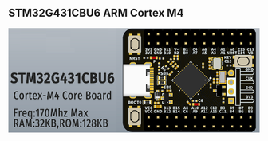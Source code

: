 ## STM32G431CBU6 ARM Cortex M4 

![alt-текст](https://github.com/ScuratovaAnna/STM32G431/blob/main/photo/stm32g4.jpg "STM32G431CBU6.")  